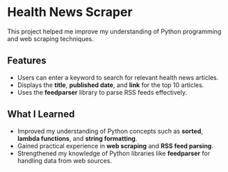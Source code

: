# Health News Scraper  
This project helped me improve my understanding of Python programming and web scraping techniques.  

## Features  
- Users can enter a keyword to search for relevant health news articles.  
- Displays the **title**, **published date**, and **link** for the top 10 articles.  
- Uses the **feedparser** library to parse RSS feeds effectively.  

## What I Learned  
- Improved my understanding of Python concepts such as **sorted**, **lambda functions**, and **string formatting**.  
- Gained practical experience in **web scraping** and **RSS feed parsing**.  
- Strengthened my knowledge of Python libraries like **feedparser** for handling data from web sources. 
